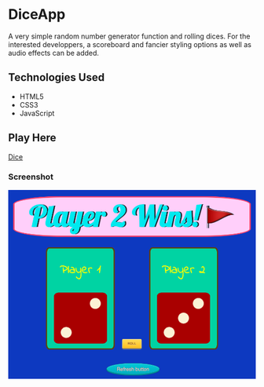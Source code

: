 # DiceApp

A very simple random number generator function and rolling dices. For the interested developpers, a scoreboard and fancier styling options as well as audio effects can be added. 

## Technologies Used
* HTML5
* CSS3
* JavaScript 

## Play Here
[Dice](https://bilalsarimeseli.github.io/DiceApp/)

### Screenshot

![It looks like this ==>](https://github.com/bilalsarimeseli/DiceApp/blob/master/Screen%20Shot%202020-04-19%20at%203.54.02%20PM.png?raw=true)
